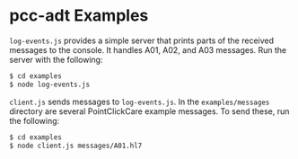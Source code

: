 # pcc-adt Examples

`log-events.js` provides a simple server that prints parts of the received
messages to the console. It handles A01, A02, and A03 messages. Run the server
with the following:

```bash
$ cd examples
$ node log-events.js
```

`client.js` sends messages to `log-events.js`. In the `examples/messages`
directory are several PointClickCare example messages. To send these, run the
following:

```bash
$ cd examples
$ node client.js messages/A01.hl7
```
